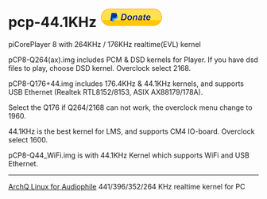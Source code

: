 # pcp-44.1KHz [![Donate](setting/pdonate.png)](https://paypal.me/sam402shu)

piCorePlayer 8 with 264KHz / 176KHz realtime(EVL) kernel

pCP8-Q264(ax).img includes PCM & DSD kernels for Player. If you have dsd files to play, choose DSD kernel. Overclock select 2168.

pCP8-Q176+44.img includes 176.4KHz & 44.1KHz kernels, and supports USB Ethernet (Realtek RTL8152/8153, ASIX AX88179/178A).

Select the Q176 if Q264/2168 can not work, the overclock menu change to 1960.
 
  44.1KHz is the best kernel for LMS, and supports CM4 IO-board. Overclock select 1600.

pCP8-Q44_WiFi.img is with 44.1KHz Kernel which supports WiFi and USB Ethernet.

---

[ArchQ Linux for Audiophile](https://github.com/sam0402/ArchQ) 441/396/352/264 KHz realtime kernel for PC
